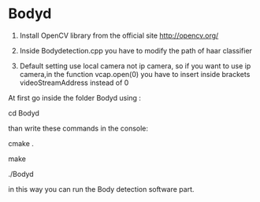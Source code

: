 # Bodyd

1. Install OpenCV library from the official site http://opencv.org/

2. Inside Bodydetection.cpp you have to modify the path of haar classifier

3. Default setting use local camera not ip camera, so if you want to use ip camera,in the function vcap.open(0)         you have to insert inside brackets videoStreamAddress instead of 0


At first go inside the folder Bodyd using :

 cd Bodyd

than write these commands in the console:

  cmake .
 
  make
 
  ./Bodyd

in this way you can run the Body detection software part.
